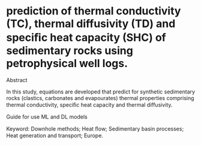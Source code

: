 # prediction of thermal conductivity (TC), thermal diffusivity (TD) and speciﬁc heat capacity (SHC) of sedimentary rocks using petrophysical well logs.
Abstract

In this study, equations are developed that predict for synthetic sedimentary rocks (clastics,
carbonates and evapourates) thermal properties comprising thermal conductivity, speciﬁc heat
capacity and thermal diffusivity.

Guide for use ML and DL models


Keyword: Downhole methods; Heat ﬂow; Sedimentary basin processes; Heat generation and transport; Europe. 


